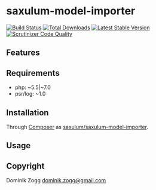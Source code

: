 # saxulum-model-importer

[![Build Status](https://api.travis-ci.org/saxulum/saxulum-model-importer.png?branch=master)](https://travis-ci.org/saxulum/saxulum-model-importer)
[![Total Downloads](https://poser.pugx.org/saxulum/saxulum-model-importer/downloads.png)](https://packagist.org/packages/saxulum/saxulum-model-importer)
[![Latest Stable Version](https://poser.pugx.org/saxulum/saxulum-model-importer/v/stable.png)](https://packagist.org/packages/saxulum/saxulum-model-importer)
[![Scrutinizer Code Quality](https://scrutinizer-ci.com/g/saxulum/saxulum-model-importer/badges/quality-score.png?b=master)](https://scrutinizer-ci.com/g/saxulum/saxulum-model-importer/?branch=master)

## Features

## Requirements

 * php: ~5.5|~7.0
 * psr/log: ~1.0

## Installation

Through [Composer](http://getcomposer.org) as [saxulum/saxulum-model-importer][1].

## Usage

[1]: https://packagist.org/packages/saxulum/saxulum-model-importer

## Copyright

Dominik Zogg <dominik.zogg@gmail.com>
